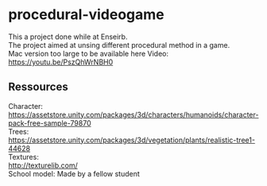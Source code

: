# procedural-videogame
This a project done while at Enseirb.<br/>
The project aimed at unsing different procedural method in a game.<br/>
Mac version too large to be available here
Video:<br/>
https://youtu.be/PszQhWrNBH0<br/>

## Ressources
Character:<br/>
https://assetstore.unity.com/packages/3d/characters/humanoids/character-pack-free-sample-79870<br/>
Trees:<br/>
https://assetstore.unity.com/packages/3d/vegetation/plants/realistic-tree1-44628<br/>
Textures:<br/>
http://texturelib.com/<br/>
School model:
Made by a fellow student


